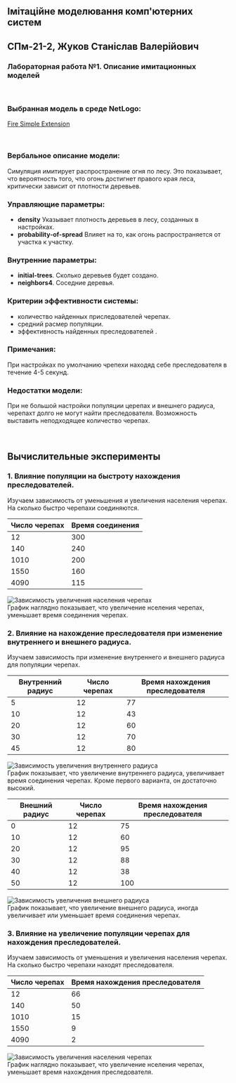 ## Імітаційне моделювання комп'ютерних систем
## СПм-21-2, **Жуков Станіслав Валерійович**
### Лабораторная работа №**1**. Описание имитационных моделей

<br>

### Выбранная модель в среде NetLogo:
[Fire Simple Extension](http://www.netlogoweb.org/launch#http://www.netlogoweb.org/assets/modelslib/IABM%20Textbook/chapter%203/Fire%20Extensions/Fire%20Simple%20Extension%201.nlogo)

<br>

### Вербальное описание модели:
Симуляция имитирует распространение огня по лесу. Это показывает, что вероятность того, что огонь достигнет правого края леса, критически зависит от плотности деревьев.

### Управляющие параметры:
- **density** Указывает плотность деревьев в лесу, созданных в настройках.
- **probability-of-spread** Влияет на то, как огонь распространяется от участка к участку.

### Внутренние параметры:
- **initial-trees**. Сколько деревьев будет создано.
- **neighbors4**. Соседние деревья.

### Критерии эффективности системы:
- количество найденных приследователей черепах.
- средний расмер популяции.
- эффективность найденных преследователей .

### Примечания:
При настройках по умолчанию чрепехи находяд себе преследователя в течение 4-5 секунд.

### Недостатки модели:
При не большой настройки популяции церепах и внешнего радиуса, черепахт долго не могут найти преследователя. 
Возможность выставить неподходящее количество черепах.

<br>

## Вычислительные эксперименты

### 1. Влияние популяции на быстроту нахождения преследователей.
Изучаем зависимость от уменьшения и увеличения населения черепах. На сколько быстро черепахи соединяются. 

<table>
<thead>
<tr><th>Число черепах</th><th>Время соединения</th></tr>
</thead>
<tbody>
<tr><td>12</td><td>300</td></tr>
<tr><td>140</td><td>240</td></tr>
<tr><td>1010</td><td>200</td></tr>
<tr><td>1550</td><td>160</td></tr>
<tr><td>4090</td><td>115</td></tr>
</tbody>
</table>

![Зависимость увеличения населения черепах](line1.png)
<br>
График наглядно показывает, что увеличение нселения черепах, уменьшает время соединения черепах.
### 2. Влияние на нахождение преследователя при изменение внутреннего и внешнего радиуса.
Изучаем зависимость при изменение внутреннего и внешнего радиуса для популяции черепах.

<table>
<thead>
<tr><th>Внутренний радиус</th><th>Число черепах</th><th>Время нахождения преследователя</th></tr>
</thead>
<tbody>
<tr><td>5</td><td>12</td><td>77</td></tr>
<tr><td>10</td><td>12</td><td>43</td></tr>
<tr><td>20</td><td>12</td><td>60</td></tr>
<tr><td>30</td><td>12</td><td>70</td></tr>
<tr><td>45</td><td>12</td><td>80</td></tr>
</tbody>
</table>

![Зависимость увеличения внутреннего радиуса](line2_1.png)
<br>
График показывает, что увеличение внутреннего радиуса, увеличивает время соединения черепах. Кроме первого варианта, он достаточно высокий.

<table>
<thead>
<tr><th>Внешний радиус</th><th>Число черепах</th><th>Время нахождения преследователя</th></tr>
</thead>
<tbody>
<tr><td>0</td><td>12</td><td>75</td></tr>
<tr><td>10</td><td>12</td><td>60</td></tr>
<tr><td>20</td><td>12</td><td>95</td></tr>
<tr><td>30</td><td>12</td><td>88</td></tr>
<tr><td>40</td><td>12</td><td>38</td></tr>
<tr><td>50</td><td>12</td><td>100</td></tr>
</tbody>
</table>

![Зависимость увеличения внешнего радиуса](line2_2.png)
<br>
График показывает, что увеличение внешнего радиуса, иногда увеличивает или уменьшает время соединения черепах.

### 3. Влияние на увеличение популяции черепах для нахождения преследователей.
Изучаем зависимость от уменьшения и увеличения населения черепах. На сколько быстро черепахи находят преследователя. 

<table>
<thead>
<tr><th>Число черепах</th><th>Время нахождения преследователя</th></tr>
</thead>
<tbody>
<tr><td>12</td><td>66</td></tr>
<tr><td>140</td><td>50</td></tr>
<tr><td>1010</td><td>15</td></tr>
<tr><td>1550</td><td>9</td></tr>
<tr><td>4090</td><td>2</td></tr>
</tbody>
</table>

![Зависимость увеличения населения черепах](line3.png)
<br>
График наглядно показывает, что увеличение нселения черепах, уменьшает время нахождения преследователя.

